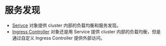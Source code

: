 # 服务发现
- [Serivce](./service.md) 对象提供 cluster 内部的负载均衡和服务发现。
- [Ingress Controller](./ingress.md) 对象还是用 Service 提供 cluster 内部的负载均衡，但是通过自定义 Ingress Controller 提供外部访问。
